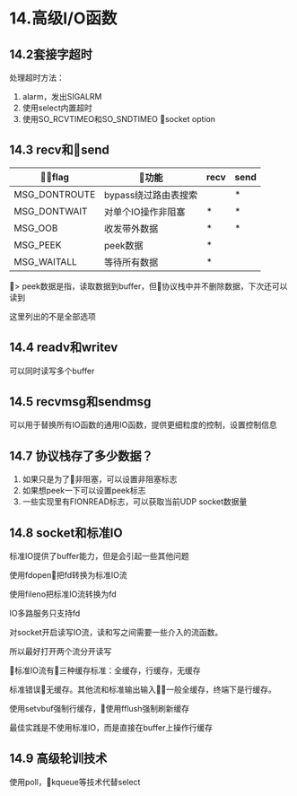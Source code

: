 # 14.高级I/O函数

## 14.2套接字超时

处理超时方法：

1. alarm，发出SIGALRM
2. 使用select内置超时
3. 使用SO_RCVTIMEO和SO_SNDTIMEO socket option

## 14.3 recv和send

flag | 功能 | recv | send
-|-|-|-
MSG_DONTROUTE| bypass绕过路由表搜索| | * 
MSG_DONTWAIT| 对单个IO操作非阻塞 | * | *
MSG_OOB| 收发带外数据|*|*
MSG_PEEK| peek数据|*|
MSG_WAITALL| 等待所有数据|*|

> peek数据是指，读取数据到buffer，但协议栈中并不删除数据，下次还可以读到

这里列出的不是全部选项

## 14.4 readv和writev

可以同时读写多个buffer

## 14.5 recvmsg和sendmsg

可以用于替换所有IO函数的通用IO函数，提供更细粒度的控制，设置控制信息

## 14.7 协议栈存了多少数据？

1. 如果只是为了非阻塞，可以设置非阻塞标志
2. 如果想peek一下可以设置peek标志
3. 一些实现里有FIONREAD标志，可以获取当前UDP socket数据量

## 14.8 socket和标准IO

标准IO提供了buffer能力，但是会引起一些其他问题

使用fdopen把fd转换为标准IO流

使用fileno把标准IO流转换为fd

IO多路服务只支持fd

对socket开启读写IO流，读和写之间需要一些介入的流函数。

所以最好打开两个流分开读写

标准IO流有三种缓存标准：全缓存，行缓存，无缓存

标准错误无缓存。其他流和标准输出输入一般全缓存，终端下是行缓存。

使用setvbuf强制行缓存，使用fflush强制刷新缓存

最佳实践是不使用标准IO，而是直接在buffer上操作行缓存

## 14.9 高级轮训技术

使用poll，kqueue等技术代替select

